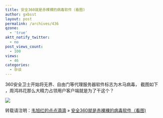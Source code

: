```yaml
---
title: 安全360就是赤裸裸的病毒软件（看图)
author: gxbsst
layout: post
permalink: /archives/436
qzone:
  - 'true'
aktt_notify_twitter:
  - no
post_views_count:
  - 100
views:
  - 46
categories:
  - 杂谈
---
```

360安全卫士开始将无界、自由门等代理服务器软件标志为木马病毒， 截图如下 ，周鸿祎花那么大精力占领用户客户端就是为了干这个？

![][1]

转载请注明：[韦旭红的点点滴滴][2] &raquo; [安全360就是赤裸裸的病毒软件（看图)][3]

 [1]: http://grab.by/1N0Z
 [2]: http://www.weixuhong.com
 [3]: http://www.weixuhong.com/archives/436